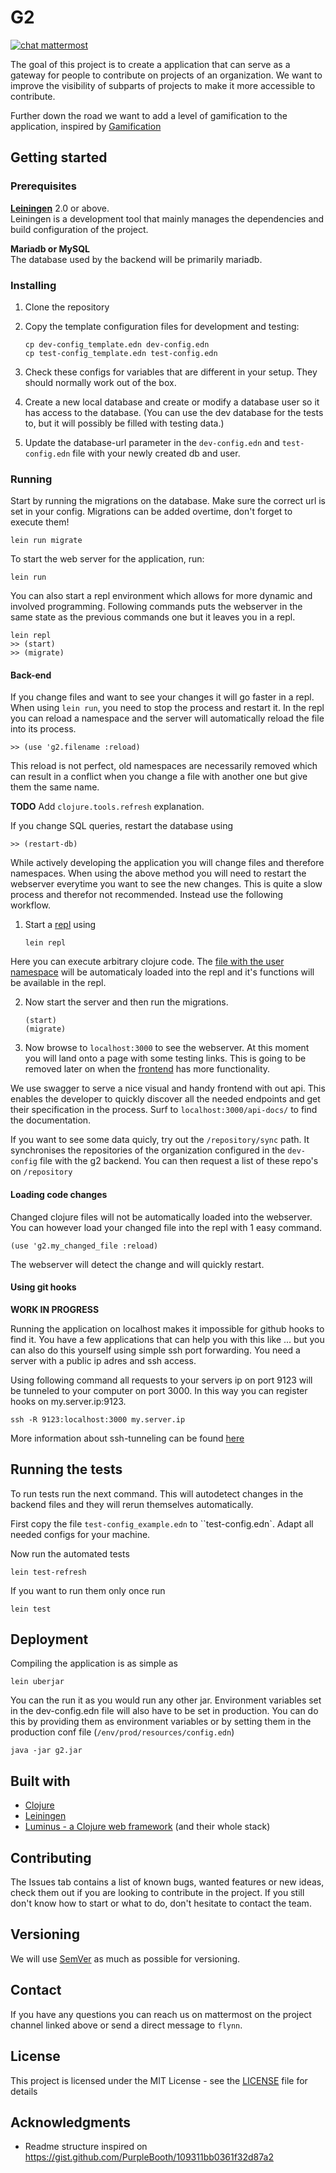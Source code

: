 # G2
[![chat mattermost](https://img.shields.io/badge/chat-mattermost-blue.svg)](https://mattermost.zeus.gent/zeus/channels/g2)


The goal of this project is to create a application that can serve as a gateway for people to contribute on projects of an organization. We want to improve the visibility of subparts of projects to make it more accessible to contribute.

Further down the road we want to add a level of gamification to the application, inspired by [Gamification](https://zeus.ugent.be/game)

## Getting started
### Prerequisites

**[Leiningen][1]** 2.0 or above.\
Leiningen is a development tool that mainly manages the dependencies and build configuration of the project.

**Mariadb or MySQL** \
The database used by the backend will be primarily mariadb.

### Installing

1. Clone the repository
2. Copy the template configuration files for development and testing:

       cp dev-config_template.edn dev-config.edn
       cp test-config_template.edn test-config.edn
       
3. Check these configs for variables that are different in your setup. They should normally work out of the box.

4. Create a new local database and create or modify a database user so it has access to the database. (You can use the dev database for the tests to, but it will possibly be filled with testing data.)
5. Update the database-url parameter in the `dev-config.edn` and `test-config.edn` file with your newly created db and user.

[1]: https://github.com/technomancy/leiningen

### Running

Start by running the migrations on the database. Make sure the correct url is set in your config. Migrations can be added overtime, don't forget to execute them!

    lein run migrate

To start the web server for the application, run:

    lein run 
    
You can also start a repl environment which allows for more dynamic and involved programming. Following commands puts the webserver in the same state as the previous commands one but it leaves you in a repl.

    lein repl
    >> (start)
    >> (migrate)

#### Back-end

If you change files and want to see your changes it will go faster in a repl. When using `lein run`, you need to stop the process and restart it. In the repl you can reload a namespace and the server will automatically reload the file into its process. 

    >> (use 'g2.filename :reload)
    
This reload is not perfect, old namespaces are necessarily removed which can result in a conflict when you change a file with another one but give them the same name.

**TODO** Add `clojure.tools.refresh` explanation.


    
If you change SQL queries, restart the database using

    >> (restart-db)

While actively developing the application you will change files and therefore namespaces. When using the above method you will need to restart the webserver everytime you want to see the new changes. This is quite a slow process and therefor not recommended. Instead use the following workflow.

1. Start a [repl](https://clojure.org/guides/repl/introduction) using

       lein repl
  Here you can execute arbitrary clojure code. The [file with the user namespace](https://github.com/ZeusWPI/g2/blob/master/env/dev/clj/user.clj) will be automaticaly loaded into the repl and it's functions will be available in the repl.
    
2. Now start the server and then run the migrations.

       (start)
       (migrate)
      
3. Now browse to `localhost:3000` to see the webserver. 
  At this moment you will land onto a page with some testing links. This is going to be removed later on when the [frontend](https://github.com/zeuswpi/g2-frontend) has more functionality.
  
  We use swagger to serve a nice visual and handy frontend with out api. This enables the developer to quickly discover all the needed endpoints and get their specification in the process.
  Surf to `localhost:3000/api-docs/` to find the documentation.
 
If you want to see some data quicly, try out the `/repository/sync` path. It synchronises the repositories of the organization configured in the `dev-config` file with the g2 backend. You can then request a list of these repo's on `/repository`
  
#### Loading code changes

Changed clojure files will not be automatically loaded into the webserver. You can however load your changed file into the repl with 1 easy command.

    (use 'g2.my_changed_file :reload)
    
The webserver will detect the change and will quickly restart.

#### Using git hooks

**WORK IN PROGRESS**

Running the application on localhost makes it impossible for github hooks to find it. You have a few applications that can help you with this like ... but you can also do this yourself using simple ssh port forwarding. You need a server with a public ip adres and ssh access.

Using following command all requests to your servers ip on port 9123 will be tunneled to your computer on port 3000. In this way you can register hooks on my.server.ip:9123.

    ssh -R 9123:localhost:3000 my.server.ip

More information about ssh-tunneling can be found [here](https://www.ssh.com/ssh/tunneling/example)

## Running the tests

To run tests run the next command. This will autodetect changes in the backend files and they will rerun themselves automatically.

First copy the file `test-config_example.edn` to ``test-config.edn`. Adapt all needed configs for your machine.

Now run the automated tests

	lein test-refresh
	
If you want to run them only once run

	lein test


## Deployment

Compiling the application is as simple as

    lein uberjar
    
You can the run it as you would run any other jar. 
Environment variables set in the dev-config.edn file will also have to be set in production. You can do this by providing them as environment variables or by setting them in the production conf file (`/env/prod/resources/config.edn`)

    java -jar g2.jar

## Built with

* [Clojure](https://clojure.org/)
* [Leiningen](https://leiningen.org/)
* [Luminus - a Clojure web framework](http://www.luminusweb.net/) (and their whole stack)

## Contributing

The Issues tab contains a list of known bugs, wanted features or new ideas, check them out if you are looking to contribute in the project. If you still don't know how to start or what to do, don't hesitate to contact the team.

## Versioning

We will use [SemVer](https://semver.org/) as much as possible for versioning.


## Contact

If you have any questions you can reach us on mattermost on the project channel linked above or send a direct message to `flynn`.

## License

This project is licensed under the MIT License - see the [LICENSE](./LICENSE) file for details

## Acknowledgments
* Readme structure inspired on https://gist.github.com/PurpleBooth/109311bb0361f32d87a2
